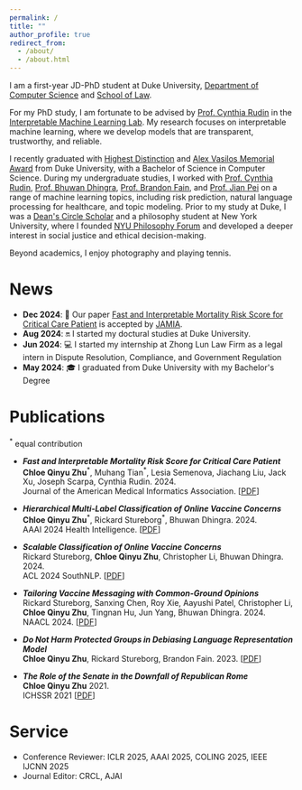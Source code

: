 ```yaml
---
permalink: /
title: ""
author_profile: true
redirect_from: 
  - /about/
  - /about.html
---
```

I am a first-year JD-PhD student at Duke University, [Department of Computer Science](https://cs.duke.edu/) and [School of Law](https://law.duke.edu/).

For my PhD study, I am fortunate to be advised by [Prof. Cynthia Rudin](https://users.cs.duke.edu/~cynthia/) in the [Interpretable Machine Learning Lab](https://users.cs.duke.edu/~cynthia/lab.html). My research focuses on interpretable machine learning, where we develop models that are transparent, trustworthy, and reliable.

I recently graduated with [Highest Distinction](https://cs.duke.edu/undergraduate/research/distinction) and [Alex Vasilos Memorial Award](https://today.duke.edu/2024/05/honors-and-laurels-earned-class-2024) from Duke University, with a Bachelor of Science in Computer Science. During my undergraduate studies, I worked with [Prof. Cynthia Rudin](https://users.cs.duke.edu/~cynthia/), [Prof. Bhuwan Dhingra](https://users.cs.duke.edu/~bdhingra/), [Prof. Brandon Fain](https://sites.duke.edu/btfain/), and [Prof. Jian Pei](https://ece.duke.edu/people/jian-pei/) on a range of machine learning topics, including risk prediction, natural language processing for healthcare, and topic modeling. Prior to my study at Duke, I was a [Dean's Circle Scholar](https://liberalstudies.nyu.edu/academics/honors-and-awards.html) and a philosophy student at New York University, where I founded [NYU Philosophy Forum](https://nyuphilforum.org/) and developed a deeper interest in social justice and ethical decision-making.

Beyond academics, I enjoy photography and playing tennis.

# News
* **Dec 2024**: 🎉 Our paper [Fast and Interpretable Mortality Risk Score for Critical Care Patient](https://arxiv.org/pdf/2311.13015) is accepted by [JAMIA](https://academic.oup.com/jamia).
* **Aug 2024**: 🔛 I started my doctural studies at Duke University.
* **Jun 2024**: 💻 I started my internship at Zhong Lun Law Firm as a legal intern in Dispute Resolution, Compliance, and Government Regulation
* **May 2024**: 🎓 I graduated from Duke University with my Bachelor's Degree

# Publications
<sup>\*</sup> equal contribution

- **_Fast and Interpretable Mortality Risk Score for Critical Care Patient_** \
  **Chloe Qinyu Zhu**<sup>\*</sup>, Muhang Tian<sup>\*</sup>,  Lesia Semenova, Jiachang Liu, Jack Xu, Joseph Scarpa, Cynthia Rudin. 2024.\
  Journal of the American Medical Informatics Association.
  [[PDF](https://arxiv.org/pdf/2311.13015)]

- **_Hierarchical Multi-Label Classification of Online Vaccine Concerns_** \
  **Chloe Qinyu Zhu**<sup>\*</sup>,  Rickard Stureborg<sup>\*</sup>, Bhuwan Dhingra. 2024.\
  AAAI 2024 Health Intelligence.
  [[PDF](https://arxiv.org/pdf/2402.01783)]

- **_Scalable Classification of Online Vaccine Concerns_** \
  Rickard Stureborg, **Chloe Qinyu Zhu**, Christopher Li, Bhuwan Dhingra. 2024.\
  ACL 2024 SouthNLP.
  [[PDF](https://southnlp.github.io/southnlp2024/papers/southnlp2024-poster-26.pdf)]

- **_Tailoring Vaccine Messaging with Common-Ground Opinions_** \
  Rickard Stureborg, Sanxing Chen, Roy Xie, Aayushi Patel, Christopher Li, **Chloe Qinyu Zhu**, Tingnan Hu,  Jun Yang, Bhuwan Dhingra. 2024.\
  NAACL 2024.
  [[PDF](https://aclanthology.org/2024.findings-naacl.164/)]

- **_Do Not Harm Protected Groups in Debiasing Language Representation Model_** \
  **Chloe Qinyu Zhu**,  Rickard Stureborg, Brandon Fain. 2023.
  [[PDF](https://arxiv.org/pdf/2310.18458)]


- **_The Role of the Senate in the Downfall of Republican Rome_** \
  **Chloe Qinyu Zhu** 2021.\
  ICHSSR 2021
  [[PDF](https://www.atlantis-press.com/proceedings/ichssr-21/125956750)]

# Service
- Conference Reviewer: ICLR 2025, AAAI 2025, COLING 2025, IEEE IJCNN 2025
- Journal Editor: CRCL, AJAI

